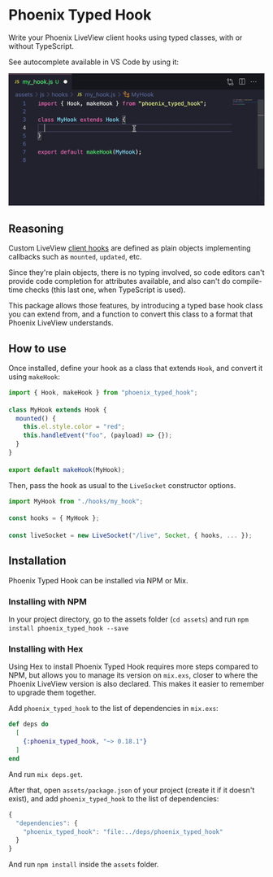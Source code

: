 # Phoenix Typed Hook

Write your Phoenix LiveView client hooks using typed classes, with or without TypeScript.

See autocomplete available in VS Code by using it:

![Demo of code editor autocomplete using phoenix_typed_hook](https://github.com/guisehn/phoenix_typed_hook/raw/v0.18.1/misc/demo.gif)

## Reasoning

Custom LiveView [client hooks](https://hexdocs.pm/phoenix_live_view/0.18.1/js-interop.html#client-hooks-via-phx-hook) are defined as plain objects implementing callbacks such as `mounted`, `updated`, etc.

Since they're plain objects, there is no typing involved, so code editors can't provide code completion for attributes available, and also can't do compile-time checks (this last one, when TypeScript is used).

This package allows those features, by introducing a typed base hook class you can extend from, and a function to convert this class to a format that Phoenix LiveView understands.

## How to use

Once installed, define your hook as a class that extends `Hook`, and convert it using `makeHook`:

```js
import { Hook, makeHook } from "phoenix_typed_hook";

class MyHook extends Hook {
  mounted() {
    this.el.style.color = "red";
    this.handleEvent("foo", (payload) => {});
  }
}

export default makeHook(MyHook);
```

Then, pass the hook as usual to the `LiveSocket` constructor options.

```js
import MyHook from "./hooks/my_hook";

const hooks = { MyHook };

const liveSocket = new LiveSocket("/live", Socket, { hooks, ... });
```

## Installation

Phoenix Typed Hook can be installed via NPM or Mix.

### Installing with NPM

In your project directory, go to the assets folder (`cd assets`) and run `npm install phoenix_typed_hook --save`

### Installing with Hex

Using Hex to install Phoenix Typed Hook requires more steps compared to NPM, but allows you to manage its version on `mix.exs`, closer to where the Phoenix LiveView version is also declared. This makes it easier to remember to upgrade them together.

Add `phoenix_typed_hook` to the list of dependencies in `mix.exs`:

```elixir
def deps do
  [
    {:phoenix_typed_hook, "~> 0.18.1"}
  ]
end
```

And run `mix deps.get`.

After that, open `assets/package.json` of your project (create it if it doesn't exist), and add `phoenix_typed_hook` to the list of dependencies:

```js
{
  "dependencies": {
    "phoenix_typed_hook": "file:../deps/phoenix_typed_hook"
  }
}
```

And run `npm install` inside the `assets` folder.
